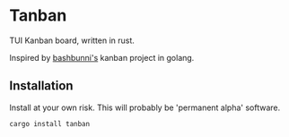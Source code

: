 # Tanban

TUI Kanban board, written in rust.

Inspired by [bashbunni's](https://www.youtube.com/watch?v=ZA93qgdLUzM) kanban project in golang.

## Installation

Install at your own risk. This will probably be 'permanent alpha' software.

```sh
cargo install tanban
```
